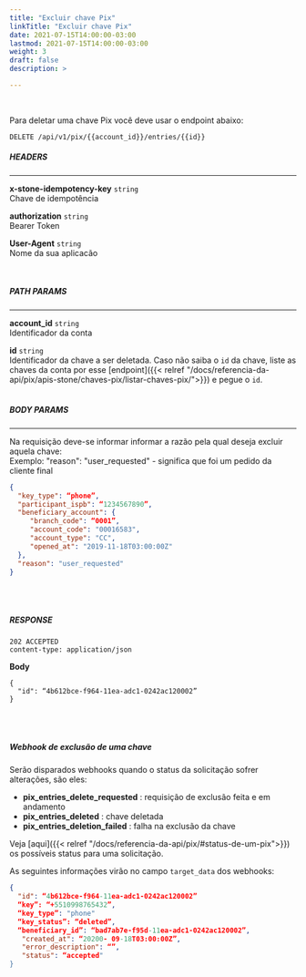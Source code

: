 ```yaml
---
title: "Excluir chave Pix"
linkTitle: "Excluir chave Pix"
date: 2021-07-15T14:00:00-03:00
lastmod: 2021-07-15T14:00:00-03:00
weight: 3
draft: false
description: >

---
```

<br>

Para deletar uma chave Pix você deve usar o endpoint abaixo:

```
DELETE /api/v1/pix/{{account_id}}/entries/{{id}}
```

##### **HEADERS**
---

**x-stone-idempotency-key** `string`
<br>Chave de idempotência

**authorization** `string`
<br> Bearer Token

**User-Agent** `string`
<br>Nome da sua aplicacão

<br>

##### **PATH PARAMS**
---

**account_id** `string`
<br> Identificador da conta

**id** `string`
<br> Identificador da chave a ser deletada. Caso não saiba o `id` da chave, liste as chaves da conta por esse [endpoint]({{< relref "/docs/referencia-da-api/pix/apis-stone/chaves-pix/listar-chaves-pix/">}}) e pegue o `id`.
<br><br>

##### **BODY PARAMS**
---

Na requisição deve-se informar informar a razão pela qual deseja excluir aquela chave:<br>
Exemplo: "reason": "user_requested" - significa que foi um pedido da cliente final

```json
{
  "key_type": “phone”,
  "participant_ispb": “1234567890”,
  "beneficiary_account": {
     "branch_code": “0001”,
     "account_code": "00016583",
     "account_type": "CC",
     "opened_at": "2019-11-18T03:00:00Z"
  },
  "reason": "user_requested"
}
```
<br> <br>

##### **RESPONSE**

```
202 ACCEPTED
content-type: application/json
```
**Body**

```text
{
  "id": “4b612bce-f964-11ea-adc1-0242ac120002”
}
```
<br> <br>


##### **Webhook de exclusão de uma chave**
Serão disparados webhooks quando o status da solicitação sofrer alterações, são eles:
- **pix_entries_delete_requested** : requisição de exclusão feita e em andamento
- **pix_entries_deleted** : chave deletada
- **pix_entries_deletion_failed** : falha na exclusão da chave


Veja [aqui]({{< relref "/docs/referencia-da-api/pix/#status-de-um-pix">}}) os possíveis status para uma solicitação.

As seguintes informações virão no campo `target_data` dos webhooks:

```json
{
  "id": “4b612bce-f964-11ea-adc1-0242ac120002”
  “key”: “+5510998765432”,
  “key_type”: "phone"
  “key_status”: “deleted”,
  “beneficiary_id”: “bad7ab7e-f95d-11ea-adc1-0242ac120002”,
   "created_at": “20200- 09-18T03:00:00Z”,
   "error_description": “”,
   "status": “accepted"
}
```
<br> <br>
